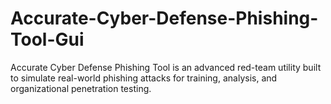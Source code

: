 # Accurate-Cyber-Defense-Phishing-Tool-Gui
Accurate Cyber Defense Phishing Tool is an advanced red-team utility built to simulate real-world phishing attacks for training, analysis, and organizational penetration testing.

